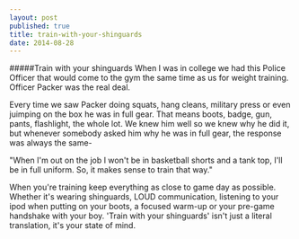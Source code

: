 ```yaml
---
layout: post
published: true
title: train-with-your-shinguards
date: 2014-08-28
---
```



#####Train with your shinguards
When I was in college we had this Police Officer that would come to the gym the same time as us for weight training. Officer Packer was the real deal.

Every time we saw Packer doing squats, hang cleans, military press or even juimping on the box he was in full gear. That means boots, badge, gun, pants, flashlight, the whole lot. We knew him well so we knew why he did it, but whenever somebody asked him why he was in full gear, the response was always the same-

"When I'm out on the job I won't be in basketball shorts and a tank top, I'll be in full uniform. So, it makes sense to train that way."

When you're training keep everything as close to game day as possible. Whether it's wearing shinguards, LOUD communication, listening to your ipod when putting on your boots, a focused warm-up or your pre-game handshake with your boy. 'Train with your shinguards' isn't just a literal translation, it's your state of mind.
